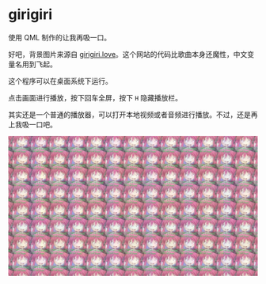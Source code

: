 # girigiri

使用 QML 制作的让我再吸一口。

好吧，背景图片来源自 [girigiri.love](http://girigiri.love/)。这个网站的代码比歌曲本身还魔性，中文变量名用到飞起。

这个程序可以在桌面系统下运行。

点击画面进行播放，按下回车全屏，按下 `H` 隐藏播放栏。

其实还是一个普通的播放器，可以打开本地视频或者音频进行播放。不过，还是再上我吸一口吧。

![](ShotScreen/01.png)
